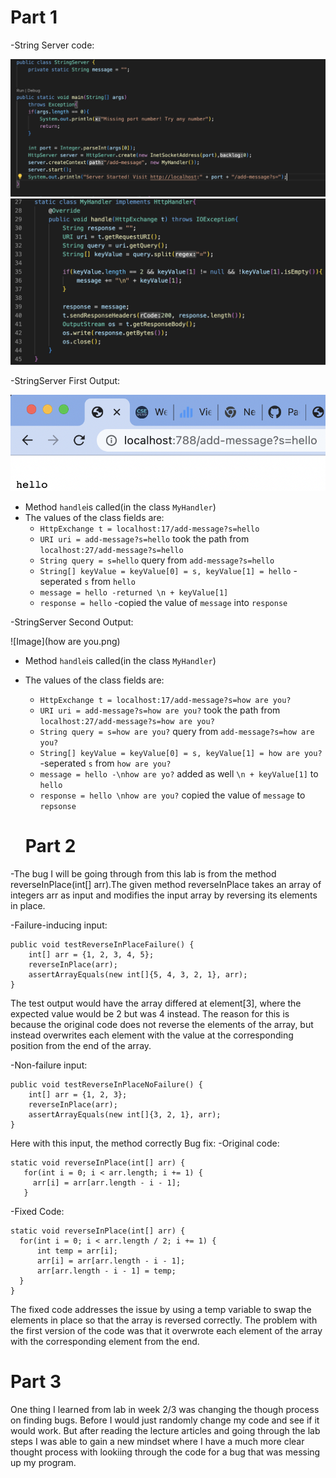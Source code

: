 # Part 1

-String Server code:

![Image](stringserver1.png)
![Image](stringserver2.png)

-StringServer First Output:

![Image](hello.png)

- Method `handle`is called(in the class `MyHandler`)
- The values of the class fields are:
  * `HttpExchange t = localhost:17/add-message?s=hello`
  * `URI uri = add-message?s=hello` took the path from `localhost:27/add-message?s=hello`
  * `String query = s=hello` query from `add-message?s=hello`
  * `String[] keyValue = keyValue[0] = s, keyValue[1] = hello` -seperated `s` from `hello`
  * `message = hello -returned \n + keyValue[1]`
  * `response = hello` -copied the value of `message` into `response`


-StringServer Second Output:

![Image](how are you.png)

- Method `handle`is called(in the class `MyHandler`)
- The values of the class fields are:
  * `HttpExchange t = localhost:17/add-message?s=how are you?`
  * `URI uri = add-message?s=how are you?` took the path from `localhost:27/add-message?s=how are you?`
  * `String query = s=how are you?` query from `add-message?s=how are you?`
  * `String[] keyValue = keyValue[0] = s, keyValue[1] = how are you?` -seperated `s` from `how are you?`
  * `message = hello -\nhow are yo?` added as well `\n + keyValue[1]` to `hello`
  * `response = hello \nhow are you?` copied the value of `message` to `repsonse`
  
  
  # Part 2

-The bug I will be going through from this lab is from the method reverseInPlace(int[] arr).The given method reverseInPlace takes 
an array of integers arr as input and modifies the input array by reversing its elements in place.

-Failure-inducing input:
```
public void testReverseInPlaceFailure() {
    int[] arr = {1, 2, 3, 4, 5};
    reverseInPlace(arr);
    assertArrayEquals(new int[]{5, 4, 3, 2, 1}, arr);
}
```
The test output would have the array differed at element[3], where the expected value would be 2 but was 4 instead. The reason for this is because the original code does not reverse the elements of the array, but instead overwrites each element with the value at the corresponding position from the end of the array.

-Non-failure input:
```
public void testReverseInPlaceNoFailure() {
    int[] arr = {1, 2, 3};
    reverseInPlace(arr);
    assertArrayEquals(new int[]{3, 2, 1}, arr);
}
```
Here with this input, the method correctly 
Bug fix:
 -Original code:
 ```
 static void reverseInPlace(int[] arr) {
    for(int i = 0; i < arr.length; i += 1) {
      arr[i] = arr[arr.length - i - 1];
    }
  ```
  
  -Fixed Code:
  ```
  static void reverseInPlace(int[] arr) {
    for(int i = 0; i < arr.length / 2; i += 1) {
        int temp = arr[i];
        arr[i] = arr[arr.length - i - 1];
        arr[arr.length - i - 1] = temp;
    }
}
```

The fixed code addresses the issue by using a temp variable to swap the elements in place so that the array is reversed correctly. The problem with the first version of the code was that it overwrote each element of the array with the corresponding element from the end.

# Part 3

One thing I learned from lab in week 2/3 was changing the though process on finding bugs. Before I would just randomly change my code and see if it would work. But after reading the lecture articles and going through the lab steps I was able to gain a new mindset where I have a much more clear thought process with lookiing through the code for a bug that was messing up my program.
